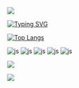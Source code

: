 
<img src="https://capsule-render.vercel.app/api?type=waving&color=BDBDC8&height=150&section=header" />

[![Typing SVG](https://readme-typing-svg.demolab.com?font=Fira+Code&pause=1000&color=1A71F7&random=false&width=435&lines=Hello+World;This+is+Kiuk's+GitHub)](https://git.io/typing-svg)

[![Top Langs](https://github-readme-stats.vercel.app/api/top-langs/?username=kokiuk)](https://github.com/anuraghazra/github-readme-stats)

<!--
**kokiuk/kokiuk** is a ✨ _special_ ✨ repository because its `README.md` (this file) appears on your GitHub profile.

Here are some ideas to get you started:

- 🔭 I’m currently working on ...
- 🌱 I’m currently learning ...
- 👯 I’m looking to collaborate on ...
- 🤔 I’m looking for help with ...
- 💬 Ask me about ...
- 📫 How to reach me: ...
- 😄 Pronouns: ...
- ⚡ Fun fact: ...
-->
![js](https://img.shields.io/badge/Java-ED8B00?style=for-the-badge&logo=openjdk&logoColor=white)
![js](https://img.shields.io/badge/JavaScript-F7DF1E?style=for-the-badge&logo=JavaScript&logoColor=white)
![js](https://img.shields.io/badge/GitHub-100000?style=for-the-badge&logo=github&logoColor=white)
![js](https://img.shields.io/badge/HTML-239120?style=for-the-badge&logo=html5&logoColor=white)
![js](https://img.shields.io/badge/CSS-239120?&style=for-the-badge&logo=css3&logoColor=white)


<a href="https://www.instagram.com/"><img src="https://img.shields.io/badge/Instagram-E4405F?style=flat-square&logo=Instagram&logoColor=white"/></a>



<img src="https://capsule-render.vercel.app/api?type=waving&color=BDBDC8&height=150&section=footer" />
